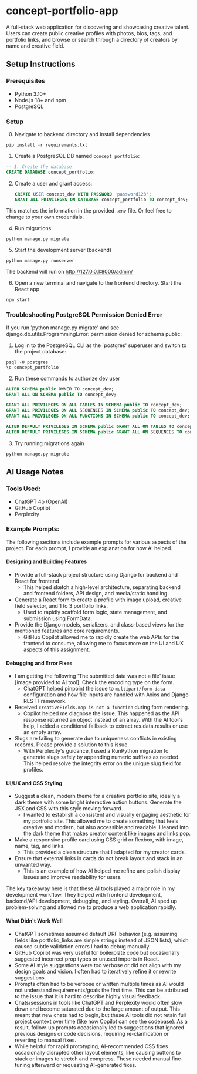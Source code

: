 # concept-portfolio-app
A full-stack web application for discovering and showcasing creative talent. Users can create public creative profiles with photos, bios, tags, and portfolio links, and browse or search through a directory of creators by name and creative field.

## Setup Instructions

### Prerequisites
* Python 3.10+
* Node.js 18+ and npm
* PostgreSQL

### Setup
0. Navigate to backend directory and install dependencies
```
pip install -r requirements.txt
```

1. Create a PostgreSQL DB named `concept_portfolio`:
```sql
-- 1. Create the database
CREATE DATABASE concept_portfolio;
```
2. Create a user and grant access:
   ```sql
   CREATE USER concept_dev WITH PASSWORD 'password123';
   GRANT ALL PRIVILEGES ON DATABASE concept_portfolio TO concept_dev;
This matches the information in the provided `.env` file. Or feel free to change to your own credentials.

4. Run migrations:
```
python manage.py migrate
```

5. Start the development server (backend)
```
python manage.py runserver
```

The backend will run on http://127.0.0.1:8000/admin/

6. Open a new terminal and navigate to the frontend directory. Start the React app
```
npm start
```

### Troubleshooting PostgreSQL Permission Denied Error
If you run 'python manage.py migrate' and see django.db.utils.ProgrammingError: permission denied for schema public:
1. Log in to the PostgreSQL CLI as the `postgres' superuser and switch to the project database:
```
psql -U postgres
\c concept_portfolio
```
2. Run these commands to authorize dev user
```sql
ALTER SCHEMA public OWNER TO concept_dev;
GRANT ALL ON SCHEMA public TO concept_dev;

GRANT ALL PRIVILEGES ON ALL TABLES IN SCHEMA public TO concept_dev;
GRANT ALL PRIVILEGES ON ALL SEQUENCES IN SCHEMA public TO concept_dev;
GRANT ALL PRIVILEGES ON ALL FUNCTIONS IN SCHEMA public TO concept_dev;

ALTER DEFAULT PRIVILEGES IN SCHEMA public GRANT ALL ON TABLES TO concept_dev;
ALTER DEFAULT PRIVILEGES IN SCHEMA public GRANT ALL ON SEQUENCES TO concept_dev;
```
3. Try running migrations again
```
python manage.py migrate
```

## AI Usage Notes

### Tools Used:
* ChatGPT 4o (OpenAI)
* GitHub Copilot
* Perplexity

### Example Prompts:

The following sections include example prompts for various aspects of the project. For each prompt, I provide an explanation for how AI helped.

#### Designing and Building Features
* Provide a full-stack project structure using Django for backend and React for frontend
  * This helped sketch a high-level architecture, separating backend and frontend folders, API design, and media/static handling.
* Generate a React form to create a profile with image upload, creative field selector, and 1 to 3 portfolio links.
  * Used to rapidly scaffold form logic, state management, and submission using FormData.
* Provide the Django models, serializers, and class-based views for the mentioned features and core requirements.
  * GitHub Copilot allowed me to rapidly create the web APIs for the frontend to consume, allowing me to focus more on the UI and UX aspects of this assignment.

#### Debugging and Error Fixes
* I am getting the following 'The submitted data was not a file' issue [image provided to AI tool]. Check the encoding type on the form.
  * ChatGPT helped pinpoint the issue to `multipart/form-data` configuration and how file inputs are handled with Axios and Django REST Framework.
* Received `creativeFIelds.map is not a function` during form rendering.
  * Copilot helped me diagnose the issue. This happened as the API response returned an object instead of an array. With the AI tool's help, I added a conditional fallback to extract res.data.results or use an empty array.
* Slugs are failing to generate due to uniqueness conflicts in existing records. Please provide a solution to this issue.
  * With Perplexity's guidance, I used a RunPython migration to generate slugs safely by appending numeric suffixes as needed. This helped resolve the integrity error on the unique slug field for profiles.

#### UI/UX and CSS Styling
* Suggest a clean, modern theme for a creative portfolio site, ideally a dark theme with some bright interactive action buttons. Generate the JSX and CSS with this style moving forward.
  * I wanted to establish a consistent and visually engaging aesthetic for my portfolio site. This allowed me to create something that feels creative and modern, but also accessible and readable. I leaned into the dark theme that makes creator content like images and links pop.
* Make a responsive profile card using CSS grid or flexbox, with image, name, tag, and links.
  * This provided a clean structure that I adapted for my creator cards.
* Ensure that external links in cards do not break layout and stack in an unwanted way.
   * This is an example of how AI helped me refine and polish display issues and improve readability for users.

The key takeaway here is that these AI tools played a major role in my development workflow. They helped with frontend development, backend/API development, debugging, and styling. Overall, AI sped up problem-solving and allowed me to produce a web application rapidly.

#### What Didn't Work Well
* ChatGPT sometimes assumed default DRF behavior (e.g. assuming fields like portfolio_links are simple strings instead of JSON lists), which caused subtle validation errors I had to debug manually.
* GitHub Copilot was very useful for boilerplate code but occasionally suggested incorrect prop types or unused imports in React.
* Some AI style suggestions were too verbose or did not align with my design goals and vision. I often had to iteratively refine it or rewrite suggestions.
* Prompts often had to be verbose or written multiple times as AI would not understand requirements/goals the first time. This can be attributed to the issue that it is hard to describe highly visual feedback.
* Chats/sessions in tools like ChatGPT and Perplexity would often slow down and become saturated due to the large amount of output. This meant that new chats had to begin, but these AI tools did not retain full project context over time (like how Copilot can see the codebase). As a result, follow-up prompts occasionally led to suggestions that ignored previous designs or code decisions, requiring re-clarification or reverting to manual fixes.
* While helpful for rapid prototyping, AI-recommended CSS fixes occasionally disrupted other layout elements, like causing buttons to stack or images to stretch and compress. These needed manual fine-tuning afterward or requesting AI-generated fixes.

